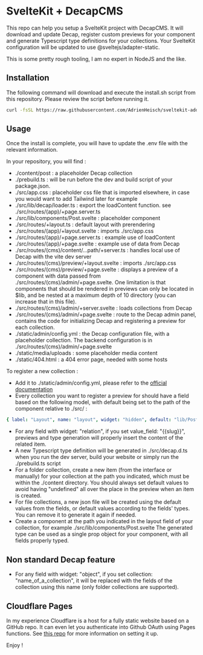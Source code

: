 # SvelteKit + DecapCMS

This repo can help you setup a SvelteKit project with DecapCMS. It will download and update Decap, register custom previews for your component and generate Typescript type definitions for your collections. Your SvelteKit configuration will be updated to use @sveltejs/adapter-static.

This is some pretty rough tooling, I am no expert in NodeJS and the like.

## Installation

The following command will download and execute the install.sh script from this repository. Please review the script before running it.

```bash
curl -fsSL https://raw.githubusercontent.com/AdrienHeisch/sveltekit-add-decap/master/install.sh | bash
```

## Usage

Once the install is complete, you will have to update the .env file with the relevant information.

In your repository, you will find :
- ./content/post : a placeholder Decap collection
- ./prebuild.ts : will be run before the dev and build script of your package.json.
- ./src/app.css : placeholder css file that is imported elsewhere, in case you would want to add Tailwind later for example
- ./src/lib/decap/loader.ts : export the loadContent function. see ./src/routes/(app)/+page.server.ts
- ./src/lib/components/Post.svelte : placeholder component
- ./src/routes/+layout.ts : default layout with prerendering
- ./src/routes/(app)/+layout.svelte : imports ./src/app.css
- ./src/routes/(app)/+page.server.ts : example use of loadContent
- ./src/routes/(app)/+page.svelte : example use of data from Decap
- ./src/routes/(cms)/content/...path/+server.ts : handles local use of Decap with the vite dev server
- ./src/routes/(cms)/preview/+layout.svelte : imports ./src/app.css
- ./src/routes/(cms)/preview/+page.svelte : displays a preview of a component with data passed from ./src/routes/(cms)/admin/+page.svelte. One limitation is that components that should be rendered in previews can only be located in $lib, and be nested at a maximum depth of 10 directory (you can increase that in this file).
- ./src/routes/(cms)/admin/+server.svelte : loads collections from Decap
- ./src/routes/(cms)/admin/+page.svelte : route to the Decap admin panel, contains the code for initializing Decap and registering a preview for each collection.
- ./static/admin/config.yml : the Decap configuration file, with a placeholder collection. The backend configuration is in ./src/routes/(cms)/admin/+page.svelte
- ./static/media/uploads : some placeholder media content
- ./static/404.html : a 404 error page, needed with some hosts

To register a new collection :
- Add it to ./static/admin/config.yml, please refer to the [official documentation](https://decapcms.org/docs/intro/)
- Every collection you want to register a preview for should have a field based on the following model, with default being set to the path of the component relative to ./src/ :
```yaml
{ label: "Layout", name: "layout", widget: "hidden", default: "lib/Post" }
```
- For any field with widget: "relation", if you set value_field: "{{slug}}", previews and type generation will properly insert the content of the related item.
- A new Typescript type definition will be generated in ./src/decap.d.ts when you run the dev server, build your website or simply run the ./prebuild.ts script
- For a folder collection, create a new item (from the interface or manually) for your collection at the path you indicated, which must be within the ./content directory. You should always set default values to avoid having "undefined" all over the place in the preview when an item is created.
- For file collections, a new json file will be created using the default values from the fields, or default values according to the fields' types. You can remove it to generate it again if needed.
- Create a component at the path you indicated in the layout field of your collection, for example ./src/lib/components/Post.svelte
The generated type can be used as a single prop object for your component, with all fields properly typed.

## Non standard Decap feature

- For any field with widget: "object", if you set collection: "name_of_a_collection", it will be replaced with the fields of the collection using this name (only folder collections are supported).

## Cloudflare Pages

In my experience Cloudflare is a host for a fully static website based on a GitHub repo. It can even let you authenticate into Github OAuth using Pages functions. See [this repo](https://github.com/i40west/netlify-cms-cloudflare-pages) for more information on setting it up.

Enjoy !
